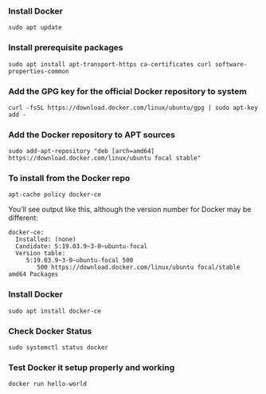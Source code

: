 ### Install Docker
```
sudo apt update
```


### Install prerequisite packages
```
sudo apt install apt-transport-https ca-certificates curl software-properties-common
```


### Add the GPG key for the official Docker repository to system
```
curl -fsSL https://download.docker.com/linux/ubuntu/gpg | sudo apt-key add -
```


### Add the Docker repository to APT sources
```
sudo add-apt-repository "deb [arch=amd64] https://download.docker.com/linux/ubuntu focal stable"
```

### To install from the Docker repo
```
apt-cache policy docker-ce
```


You’ll see output like this, although the version number for Docker may be different:
```
docker-ce:
  Installed: (none)
  Candidate: 5:19.03.9~3-0~ubuntu-focal
  Version table:
     5:19.03.9~3-0~ubuntu-focal 500
        500 https://download.docker.com/linux/ubuntu focal/stable amd64 Packages
```			
				

### Install Docker
```
sudo apt install docker-ce
```

### Check Docker Status
```
sudo systemctl status docker
```


### Test Docker it setup properly and working
```
docker run hello-world
```
